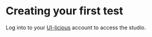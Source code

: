 # Creating your first test

Log into to your [UI-licious](https://uilicious.com) account to access the studio.